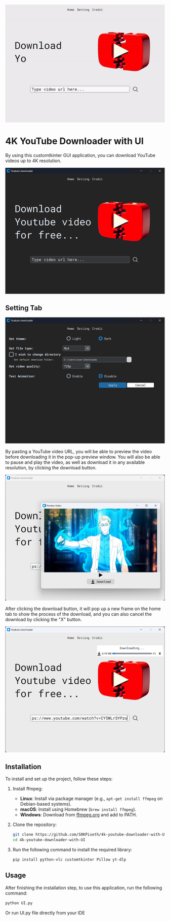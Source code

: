![image](https://github.com/S0KPiseth/4k-youtube-downloader-with-UI/blob/main/Screenshots/hometab.gif)
# 4K YouTube Downloader with UI

By using this customtkinter GUI application, you can download YouTube videos up to 4K resolution.


<a href="https://github.com/S0KPiseth/4k-youtube-downloader-with-UI/blob/main/Screenshots/Home_tab_dark.png">
    <img src="https://github.com/S0KPiseth/4k-youtube-downloader-with-UI/blob/main/Screenshots/Home_tab_dark.png" alt="Home Tab Dark" width="600" />
</a>

## Setting Tab

<a href="https://github.com/S0KPiseth/4k-youtube-downloader-with-UI/blob/main/Screenshots/setting_tab.png">
    <img src="https://github.com/S0KPiseth/4k-youtube-downloader-with-UI/blob/main/Screenshots/setting_tab.png" alt="Setting Tab" width="600" />
</a>

By pasting a YouTube video URL, you will be able to preview the video before downloading it in the pop-up preview window.
You will also be able to pause and play the video, as well as download it in any available resolution, by clicking the download button.

<a href="https://www.youtube.com/watch?v=CY5WLrSYPzo">
    <img src="https://github.com/S0KPiseth/4k-youtube-downloader-with-UI/blob/main/Screenshots/Video_preview.png" alt="Video Preview" width="600" />
</a>

After clicking the download button, it will pop up a new frame on the home tab to show the process of the download, and you can also cancel the download by clicking the "X" button.

<a href="https://github.com/S0KPiseth/4k-youtube-downloader-with-UI/blob/main/Screenshots/download.png">
    <img src="https://github.com/S0KPiseth/4k-youtube-downloader-with-UI/blob/main/Screenshots/download.png" alt="Download Process" width="600" />
</a>


## Installation

To install and set up the project, follow these steps:

1. Install ffmpeg:
   - **Linux**: Install via package manager (e.g., `apt-get install ffmpeg` on Debian-based systems).
   - **macOS**: Install using Homebrew (`brew install ffmpeg`).
   - **Windows**: Download from [ffmpeg.org](https://ffmpeg.org/download.html) and add to PATH.

2. Clone the repository:
    ```bash
    git clone https://github.com/S0KPiseth/4k-youtube-downloader-with-UI.git
    cd 4k-youtube-downloader-with-UI
    ```

3. Run the following command to install the required library:
   
    ```bash
    pip install python-vlc customtkinter Pillow yt-dlp
    ```
## Usage

After finishing the installation step, to use this application, run the following command:
```bash
python UI.py
```
Or run UI.py file directly from your IDE
